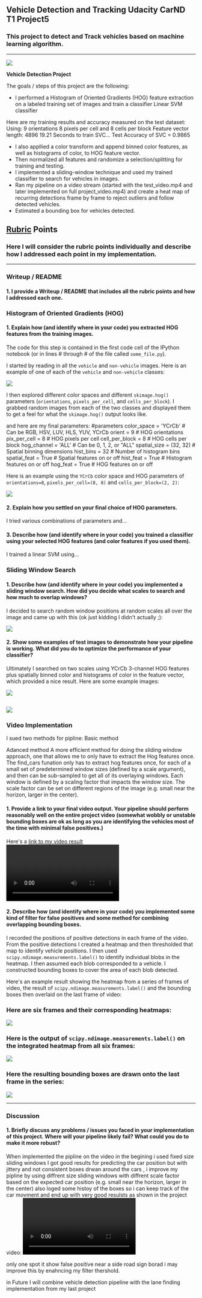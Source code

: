 ## Vehicle Detection and Tracking  Udacity CarND T1 Project5
### This project to detect and Track vehicles based on machine learning algorithm. 

---
![](https://github.com/emilkaram/Vehicle-Detection-and-Tracking-Udacity-CarND-T1-Project5/blob/master/images/13.png)

**Vehicle Detection Project**

The goals / steps of this project are the following:

* I performed a Histogram of Oriented Gradients (HOG) feature extraction on a labeled training set of images and train a classifier Linear SVM classifier

Here are my training results and accuracy measured on the test dataset:
Using: 9 orientations 8 pixels per cell and 8 cells per block
Feature vector length: 4896
19.21 Seconds to train SVC...
Test Accuracy of SVC =  0.9865

* I also appllied a color transform and append binned color features, as well as histograms of color, to HOG feature vector. 
* Then normalized all features and randomize a selection/splitting for training and testing.
* I implemented a sliding-window technique and used my trained classifier to search for vehicles in images.
* Ran my pipeline on a video stream (started with the test_video.mp4 and later implemented on full project_video.mp4) and create a heat map of recurring detections frame by frame to reject outliers and follow detected vehicles.
* Estimated a bounding box for vehicles detected.


## [Rubric](https://review.udacity.com/#!/rubrics/513/view) Points
### Here I will consider the rubric points individually and describe how I addressed each point in my implementation.  

---
### Writeup / README

#### 1. I provide a Writeup / README that includes all the rubric points and how I addressed each one.   


### Histogram of Oriented Gradients (HOG)

#### 1. Explain how (and identify where in your code) you extracted HOG features from the training images.

The code for this step is contained in the first code cell of the IPython notebook (or in lines # through # of the file called `some_file.py`).  

I started by reading in all the `vehicle` and `non-vehicle` images.  Here is an example of one of each of the `vehicle` and `non-vehicle` classes:

![](https://github.com/emilkaram/Vehicle-Detection-and-Tracking-Udacity-CarND-T1-Project5/blob/master/images/1.png)

I then explored different color spaces and different `skimage.hog()` parameters (`orientations`, `pixels_per_cell`, and `cells_per_block`).  I grabbed random images from each of the two classes and displayed them to get a feel for what the `skimage.hog()` output looks like.

and here are my final parameters:
#parameters
color_space = 'YCrCb' # Can be RGB, HSV, LUV, HLS, YUV, YCrCb
orient = 9  # HOG orientations
pix_per_cell = 8 # HOG pixels per cell
cell_per_block = 8 # HOG cells per block
hog_channel = 'ALL' # Can be 0, 1, 2, or "ALL"
spatial_size = (32, 32) # Spatial binning dimensions
hist_bins = 32    # Number of histogram bins
spatial_feat = True # Spatial features on or off
hist_feat = True # Histogram features on or off
hog_feat = True # HOG features on or off


Here is an example using the `YCrCb` color space and HOG parameters of `orientations=8`, `pixels_per_cell=(8, 8)` and `cells_per_block=(2, 2)`:


![](https://github.com/emilkaram/Vehicle-Detection-and-Tracking-Udacity-CarND-T1-Project5/blob/master/images/2.png)


#### 2. Explain how you settled on your final choice of HOG parameters.

I tried various combinations of parameters and...

#### 3. Describe how (and identify where in your code) you trained a classifier using your selected HOG features (and color features if you used them).

I trained a linear SVM using...

### Sliding Window Search

#### 1. Describe how (and identify where in your code) you implemented a sliding window search.  How did you decide what scales to search and how much to overlap windows?

I decided to search random window positions at random scales all over the image and came up with this (ok just kidding I didn't actually ;):

![](https://github.com/emilkaram/Vehicle-Detection-and-Tracking-Udacity-CarND-T1-Project5/blob/master/images/6.png)

#### 2. Show some examples of test images to demonstrate how your pipeline is working.  What did you do to optimize the performance of your classifier?

Ultimately I searched on two scales using YCrCb 3-channel HOG features plus spatially binned color and histograms of color in the feature vector, which provided a nice result.  Here are some example images:

![](https://github.com/emilkaram/Vehicle-Detection-and-Tracking-Udacity-CarND-T1-Project5/blob/master/images/4.png)

![](https://github.com/emilkaram/Vehicle-Detection-and-Tracking-Udacity-CarND-T1-Project5/blob/master/images/4.png)
---

### Video Implementation

I sued two methods for pipline:
Basic method

Adanced method
A more efficient method for doing the sliding window approach, one that allows me to only have to extract the Hog features once.
The find_cars funation only has to extract hog features once, for each of a small set of predetermined window sizes (defined by a scale argument), and then can be sub-sampled to get all of its overlaying windows. 
Each window is defined by a scaling factor that impacts the window size. 
The scale factor can be set on different regions of the image (e.g. small near the horizon, larger in the center).

#### 1. Provide a link to your final video output.  Your pipeline should perform reasonably well on the entire project video (somewhat wobbly or unstable bounding boxes are ok as long as you are identifying the vehicles most of the time with minimal false positives.)
Here's a [link to my video result](./project_video.mp4)
![](https://github.com/emilkaram/Vehicle-Detection-and-Tracking-Udacity-CarND-T1-Project5/blob/master/project_video_output.mp4)



#### 2. Describe how (and identify where in your code) you implemented some kind of filter for false positives and some method for combining overlapping bounding boxes.

I recorded the positions of positive detections in each frame of the video.  From the positive detections I created a heatmap and then thresholded that map to identify vehicle positions.  I then used `scipy.ndimage.measurements.label()` to identify individual blobs in the heatmap.  I then assumed each blob corresponded to a vehicle.  I constructed bounding boxes to cover the area of each blob detected.  

Here's an example result showing the heatmap from a series of frames of video, the result of `scipy.ndimage.measurements.label()` and the bounding boxes then overlaid on the last frame of video:

### Here are six frames and their corresponding heatmaps:

![](https://github.com/emilkaram/Vehicle-Detection-and-Tracking-Udacity-CarND-T1-Project5/blob/master/images/5.png)

### Here is the output of `scipy.ndimage.measurements.label()` on the integrated heatmap from all six frames:
![](https://github.com/emilkaram/Vehicle-Detection-and-Tracking-Udacity-CarND-T1-Project5/blob/master/images/7.png)

### Here the resulting bounding boxes are drawn onto the last frame in the series:
![](https://github.com/emilkaram/Vehicle-Detection-and-Tracking-Udacity-CarND-T1-Project5/blob/master/images/8.png)



---

### Discussion

#### 1. Briefly discuss any problems / issues you faced in your implementation of this project.  Where will your pipeline likely fail?  What could you do to make it more robust?


When implemented the pipline on the video in the begining i used fixed size sliding windows I got good results for predicting the car position but with jittery and not consistent boxes drwan around the cars , i improve my pipline by using diffrent size sliding windows with diffrent scale factor based on the expected car position (e.g. small near the horizon, larger in the center) also loged some histoy of the boxes so i can keep track of the car movment and end up with very good resulsts as shown in the project video:
![](https://github.com/emilkaram/Vehicle-Detection-and-Tracking-Udacity-CarND-T1-Project5/blob/master/project_video_output.mp4)

only one spot it show false positive near a side road sign borad i may improve this by enahncing my filter thershold.

in Future I will combine  vehicle detection pipeline with the lane finding implementation from my last project

  

